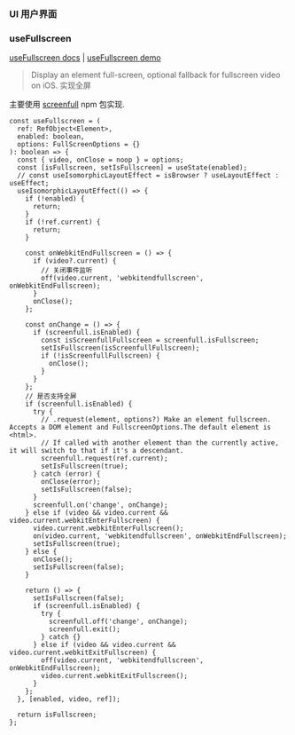 ### UI 用户界面

### useFullscreen

[useFullscreen docs](https://link.juejin.cn?target=https%3A%2F%2Fstreamich.github.io%2Freact-use%2F%3Fpath%3D%2Fstory%2Fui-usefullscreen--docs "https://streamich.github.io/react-use/?path=/story/ui-usefullscreen--docs") | [useFullscreen demo](https://link.juejin.cn?target=https%3A%2F%2Fstreamich.github.io%2Freact-use%2F%3Fpath%3D%2Fstory%2Fui-usefullscreen--demo "https://streamich.github.io/react-use/?path=/story/ui-usefullscreen--demo")

> Display an element full-screen, optional fallback for fullscreen video on iOS.
> 实现全屏

主要使用 [screenfull](https://link.juejin.cn?target=https%3A%2F%2Fgithub.com%2Fsindresorhus%2Fscreenfull "https://github.com/sindresorhus/screenfull") npm 包实现.

```tsx
const useFullscreen = (
  ref: RefObject<Element>,
  enabled: boolean,
  options: FullScreenOptions = {}
): boolean => {
  const { video, onClose = noop } = options;
  const [isFullscreen, setIsFullscreen] = useState(enabled);
  // const useIsomorphicLayoutEffect = isBrowser ? useLayoutEffect : useEffect;
  useIsomorphicLayoutEffect(() => {
    if (!enabled) {
      return;
    }
    if (!ref.current) {
      return;
    }

    const onWebkitEndFullscreen = () => {
      if (video?.current) {
        // 关闭事件监听
        off(video.current, 'webkitendfullscreen', onWebkitEndFullscreen);
      }
      onClose();
    };

    const onChange = () => {
      if (screenfull.isEnabled) {
        const isScreenfullFullscreen = screenfull.isFullscreen;
        setIsFullscreen(isScreenfullFullscreen);
        if (!isScreenfullFullscreen) {
          onClose();
        }
      }
    };
    // 是否支持全屏
    if (screenfull.isEnabled) {
      try {
        // .request(element, options?) Make an element fullscreen. Accepts a DOM element and FullscreenOptions.The default element is <html>. 
        // If called with another element than the currently active, it will switch to that if it's a descendant.
        screenfull.request(ref.current);
        setIsFullscreen(true);
      } catch (error) {
        onClose(error);
        setIsFullscreen(false);
      }
      screenfull.on('change', onChange);
    } else if (video && video.current && video.current.webkitEnterFullscreen) {
      video.current.webkitEnterFullscreen();
      on(video.current, 'webkitendfullscreen', onWebkitEndFullscreen);
      setIsFullscreen(true);
    } else {
      onClose();
      setIsFullscreen(false);
    }

    return () => {
      setIsFullscreen(false);
      if (screenfull.isEnabled) {
        try {
          screenfull.off('change', onChange);
          screenfull.exit();
        } catch {}
      } else if (video && video.current && video.current.webkitExitFullscreen) {
        off(video.current, 'webkitendfullscreen', onWebkitEndFullscreen);
        video.current.webkitExitFullscreen();
      }
    };
  }, [enabled, video, ref]);

  return isFullscreen;
};

```

